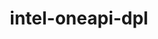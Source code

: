 ---
title: "intel-oneapi-dpl"
layout: cache
categories: [package, develop]
meta: {"compilers": ["oneapi@=2024.2.1"], "num_specs": 2, "num_specs_by_stack": {"e4s-oneapi": 2, "root": 2}, "oss": ["ubuntu22.04"], "platforms": ["linux"], "stacks": ["e4s-oneapi", "root"], "targets": ["x86_64_v3"], "versions": ["2022.7.1"]}
spec_details: [{"compiler": "oneapi@=2024.2.1", "hash": "3hweysdbtb2ujzilwbrbxclhcxkcmeuu", "os": "ubuntu22.04", "platform": "linux", "size": "-", "stacks": ["e4s-oneapi", "root"], "tarball": "https://binaries.spack.io/develop/build_cache/linux-ubuntu22.04-x86_64_v3/oneapi-2024.2.1/intel-oneapi-dpl-2022.7.1/linux-ubuntu22.04-x86_64_v3-oneapi-2024.2.1-intel-oneapi-dpl-2022.7.1-3hweysdbtb2ujzilwbrbxclhcxkcmeuu.spack", "target": "x86_64_v3", "variants": ["build_system=generic", "+envmods"], "versions": ["2022.7.1"]}, {"compiler": "oneapi@=2024.2.1", "hash": "4kyjun4qrueqide2hqsvzppswzyachp7", "os": "ubuntu22.04", "platform": "linux", "size": "-", "stacks": ["e4s-oneapi", "root"], "tarball": "https://binaries.spack.io/develop/build_cache/linux-ubuntu22.04-x86_64_v3/oneapi-2024.2.1/intel-oneapi-dpl-2022.7.1/linux-ubuntu22.04-x86_64_v3-oneapi-2024.2.1-intel-oneapi-dpl-2022.7.1-4kyjun4qrueqide2hqsvzppswzyachp7.spack", "target": "x86_64_v3", "variants": ["build_system=generic", "+envmods"], "versions": ["2022.7.1"]}]
---